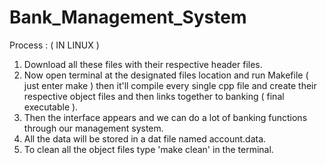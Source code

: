 # Bank_Management_System

Process : ( IN LINUX )
1. Download all these files with their respective header files.
2. Now open terminal at the designated files location and run Makefile ( just enter make ) then it'll compile every single cpp file and create their respective object files and then links together to banking ( final executable ).
3. Then the interface appears and we can do a lot of banking functions through our management system.
4. All the data will be stored in a dat file named account.data.
5. To clean all the object files type 'make clean' in the terminal.   
